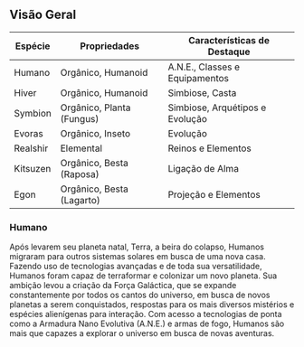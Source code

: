 ## Visão Geral

| Espécie  | Propriedades              | Características de Destaque     |
| -------- | ------------------------- | ------------------------------- |
| Humano   | Orgânico, Humanoid        | A.N.E., Classes e Equipamentos  |
| Hiver    | Orgânico, Humanoid        | Simbiose, Casta                 |
| Symbion  | Orgânico, Planta (Fungus) | Simbiose, Arquétipos e Evolução |
| Evoras   | Orgânico, Inseto          | Evolução                        |
| Realshir | Elemental                 | Reinos e Elementos              |
| Kitsuzen | Orgânico, Besta (Raposa)  | Ligação de Alma                 |
| Egon     | Orgânico, Besta (Lagarto) | Projeção e Elementos            |

### Humano

Após levarem seu planeta natal, Terra, a beira do colapso, Humanos migraram para outros sistemas solares em busca de uma nova casa. Fazendo uso de tecnologias avançadas e de toda sua versatilidade, Humanos foram capaz de terraformar e colonizar um novo planeta. Sua ambição levou a criação da Força Galáctica, que se expande constantemente por todos os cantos do universo, em busca de novos planetas a serem conquistados, respostas para os mais diversos mistérios e espécies alienígenas para interação. Com acesso a tecnologias de ponta como a Armadura Nano Evolutiva (A.N.E.) e armas de fogo, Humanos são mais que capazes a explorar o universo em busca de novas aventuras.

<!-- #### HIVER

Hivers são humanos que decidiram migrar para outros cantos do universo após decidirem que terraformar um planeta é uma atrocidade quanto a fauna e flora nativa. Com o lema de "Não adapte o meio a você, adapte-se ao meio", hivers buscam a simbiose com as mais diversas criaturas parasíticas, garantido-os alta modificação e adaptação corporal. Exploram o universo sempre buscando novas formas de vida que possam ter uma relação de benefício mútuo. Os simbiontes presentes no corpo de um hiver proveem diversos benefícios e habilidades a seu hospedeiro.

#### SYMBION

Uma espécie de fungos parasíticos que se especializou em simbiose e adaptação, tanto que ao longo do tempo, ao infectar outras criaturas racionais, também alcançou senciência e racionalidade. Se espalha pelo universo ao contaminar criaturas através da dispersão de esporos por seres já infectados. Symbions se adaptam a criatura infectada, tornando-a mais forte e aprimorando suas habilidades. Dependendo do Symbion, também pode infectar criaturas já mortas ou à beira da morte e usá-las como se fossem zumbis por um período de tempo

#### EVORAS

Uma espécie insectóide que possui anatomia semelhante a insetos, aranhas, e outros diversas criaturas presentes na Terra. São seres racionais e extremamente vorazes e predadores. Geralmente vagam pelo universo sozinhos, caçando as mais diversas criaturas para acelerar seu processo evolutivo. Evoras atacam suas vítimas com mandíbulas, braços e ferrões que lembram outras criaturas do planeta Terra. Também podem lançar substâncias especiais como seda (teia), asfalto, entre outras, para sucumbir suas vítimas.

#### Realshir

Um dos seres mais raros do universo, não se possui muita informação sobre sua anatomia, biologia, função e procriação. Realshirs são eres elementais, ou seja, compostos inteiramente por um elemento atribuído ao portão do Reino que surgiu. Há relatos de realshirs que podem fazer transições entre mais de um elemento, podendo ter conexão com o Reino do Fogo num instante, e no outro ao Reino do Ar ou Tempestade. Parecem viajar pelo universo em uma espécie de migração solitária procurando Portões de Reinos em diferentes mundos para dominar os elementos. Utilizam seu próprio corpo elemental para realizar suas habilidades e movimentação.  -->
